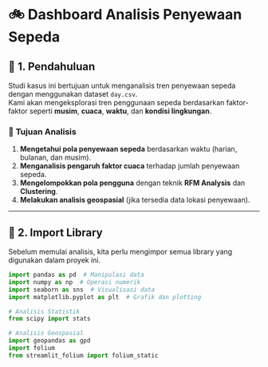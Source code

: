 # 🚲 Dashboard Analisis Penyewaan Sepeda

## 📖 1. Pendahuluan
Studi kasus ini bertujuan untuk menganalisis tren penyewaan sepeda dengan menggunakan dataset `day.csv`.  
Kami akan mengeksplorasi tren penggunaan sepeda berdasarkan faktor-faktor seperti **musim**, **cuaca**, **waktu**, dan **kondisi lingkungan**.

### 🎯 **Tujuan Analisis**
1. **Mengetahui pola penyewaan sepeda** berdasarkan waktu (harian, bulanan, dan musim).
2. **Menganalisis pengaruh faktor cuaca** terhadap jumlah penyewaan sepeda.
3. **Mengelompokkan pola pengguna** dengan teknik **RFM Analysis** dan **Clustering**.
4. **Melakukan analisis geospasial** (jika tersedia data lokasi penyewaan).

---

## 🔗 2. Import Library
Sebelum memulai analisis, kita perlu mengimpor semua library yang digunakan dalam proyek ini.

```python
import pandas as pd  # Manipulasi data
import numpy as np  # Operasi numerik
import seaborn as sns  # Visualisasi data
import matplotlib.pyplot as plt  # Grafik dan plotting

# Analisis Statistik
from scipy import stats

# Analisis Geospasial
import geopandas as gpd
import folium
from streamlit_folium import folium_static
